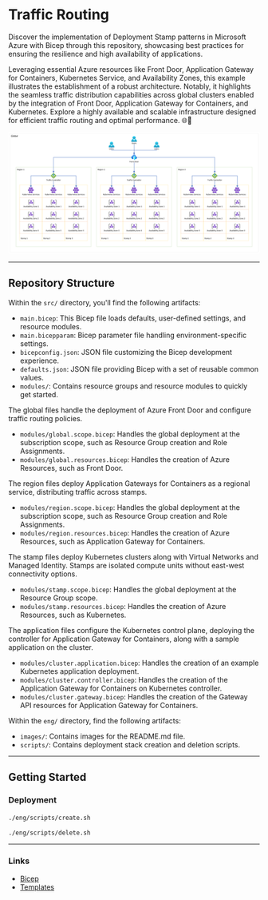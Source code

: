 # Traffic Routing

Discover the implementation of Deployment Stamp patterns in Microsoft Azure with Bicep through this repository, showcasing best practices for ensuring the resilience and high availability of applications.

Leveraging essential Azure resources like Front Door, Application Gateway for Containers, Kubernetes Service, and Availability Zones, this example illustrates the establishment of a robust architecture. Notably, it highlights the seamless traffic distribution capabilities across global clusters enabled by the integration of Front Door, Application Gateway for Containers, and Kubernetes. Explore a highly available and scalable infrastructure designed for efficient traffic routing and optimal performance. 🌐🚀

![Architecture](./eng/images/architecture.png)

---

## Repository Structure

Within the `src/` directory, you'll find the following artifacts:

- `main.bicep`: This Bicep file loads defaults, user-defined settings, and resource modules.
- `main.bicepparam`: Bicep parameter file handling environment-specific settings.
- `bicepconfig.json`: JSON file customizing the Bicep development experience.
- `defaults.json`: JSON file providing Bicep with a set of reusable common values.
- `modules/`: Contains resource groups and resource modules to quickly get started.

The global files handle the deployment of Azure Front Door and configure traffic routing policies.

- `modules/global.scope.bicep`: Handles the global deployment at the subscription scope, such as Resource Group creation and Role Assignments.
- `modules/global.resources.bicep`: Handles the creation of Azure Resources, such as Front Door.

The region files deploy Application Gateways for Containers as a regional service, distributing traffic across stamps.

- `modules/region.scope.bicep`: Handles the global deployment at the subscription scope, such as Resource Group creation and Role Assignments.
- `modules/region.resources.bicep`: Handles the creation of Azure Resources, such as Application Gateway for Containers.

The stamp files deploy Kubernetes clusters along with Virtual Networks and Managed Identity. Stamps are isolated compute units without east-west connectivity options.

- `modules/stamp.scope.bicep`: Handles the global deployment at the Resource Group scope.
- `modules/stamp.resources.bicep`: Handles the creation of Azure Resources, such as Kubernetes.

The application files configure the Kubernetes control plane, deploying the controller for Application Gateway for Containers, along with a sample application on the cluster.

- `modules/cluster.application.bicep`: Handles the creation of an example Kubernetes application deployment.
- `modules/cluster.controller.bicep`: Handles the creation of the Application Gateway for Containers on Kubernetes controller.
- `modules/cluster.gateway.bicep`: Handles the creation of the Gateway API resources for Application Gateway for Containers.

Within the `eng/` directory, find the following artifacts:

- `images/`: Contains images for the README.md file.
- `scripts/`: Contains deployment stack creation and deletion scripts.


---

## Getting Started

### Deployment

```bash
./eng/scripts/create.sh
```

```bash
./eng/scripts/delete.sh
```

---

### Links

- [Bicep](https://github.com/Azure/bicep)
- [Templates](https://docs.microsoft.com/azure/templates)
